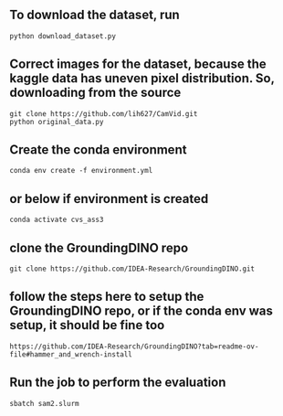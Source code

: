 ## To download the dataset, run
```
python download_dataset.py
```

## Correct images for the dataset, because the kaggle data has uneven pixel distribution. So, downloading from the source
```
git clone https://github.com/lih627/CamVid.git
python original_data.py
```

## Create the conda environment
```
conda env create -f environment.yml
```

## or below if environment is created
```
conda activate cvs_ass3
```

## clone the GroundingDINO repo
```
git clone https://github.com/IDEA-Research/GroundingDINO.git
```

## follow the steps here to setup the GroundingDINO repo, or if the conda env was setup, it should be fine too
```
https://github.com/IDEA-Research/GroundingDINO?tab=readme-ov-file#hammer_and_wrench-install
```

## Run the job to perform the evaluation
```
sbatch sam2.slurm
```
